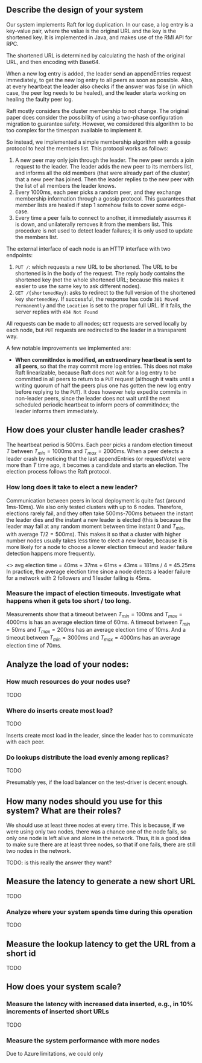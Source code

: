 ## Describe the design of your system

Our system implements Raft for log duplication. In our case, a log entry is a key-value pair, where the value is the original URL and the key is the shortened key. It is implemented in Java, and makes use of the RMI API for RPC.

The shortened URL is determined by calculating the hash of the original URL, and then encoding with Base64.

When a new log entry is added, the leader send an appendEntries request immediately, to get the new log entry to all peers as soon as possible. Also, at every heartbeat the leader also checks if the answer was false (in which case, the peer log needs to be healed), and the leader starts working on healing the faulty peer log.

Raft mostly considers the cluster membership to not change. The original paper does consider the possibility of using a two-phase configuration migration to guarantee safety. However, we considered this algorithm to be too complex for the timespan available to implement it.

So instead, we implemented a simple membership algorithm with a gossip protocol to heal the members list. This protocol works as follows:
1. A new peer may only join through the leader. The new peer sends a join request to the leader. The leader adds the new peer to its members list, and informs all the old members (that were already part of the cluster) that a new peer has joined. Then the leader replies to the new peer with the list of all members the leader knows.
2. Every 1000ms, each peer picks a random peer, and they exchange membership information through a gossip protocol. This guarantees that member lists are healed if step 1 somehow fails to cover some edge-case.
3. Every time a peer fails to connect to another, it immediately assumes it is down, and unilaterally removes it from the members list. This procedure is not used to detect leader failures; it is only used to update the members list.

The external interface of each node is an HTTP interface with two endpoints:
1. `PUT /`: which requests a new URL to be shortened. The URL to be shortened is in the body of the request. The reply body contains the shortened key (not the whole shortened URL; because this makes it easier to use the same key to ask different nodes).
2. `GET /{shortenedKey}`: asks to redirect to the full version of the shortened key `shortenedKey`. If successful, the response has code `301 Moved Permanently` and the `Location` is set to the proper full URL. If it fails, the server replies with `404 Not Found`

All requests can be made to all nodes; `GET` requests are served locally by each node, but `PUT` requests are redirected to the leader in a transparent way.

A few notable improvements we implemented are:
- **When commitIndex is modified, an extraordinary heartbeat is sent to all peers**, so that the may commit more log entries. This does not make Raft linearizable, because Raft does not wait for a log entry to be committed in all peers to return to a `PUT` request (although it waits until a writing quorum of half the peers plus one has gotten the new log entry before replying to the `PUT`). It does however help expedite commits in non-leader peers, since the leader does not wait until the next scheduled periodic heartbeat to inform peers of commitIndex; the leader informs them immediately.

## How does your cluster handle leader crashes?

The heartbeat period is $500\text{ms}$. Each peer picks a random election timeout $T$ between $T_{min} = 1000\text{ms}$ and $T_{max} = 2000\text{ms}$. When a peer detects a leader crash by noticing that the last appendEntries (or requestVote) were more than $T$ time ago, it becomes a candidate and starts an election. The election process follows the Raft protocol.

### How long does it take to elect a new leader?

Communication between peers in local deployment is quite fast (around 1ms-10ms). We also only tested clusters with up to 6 nodes. Therefore, elections rarely fail, and they often take 500ms-700ms between the instant the leader dies and the instant a new leader is elected (this is because the leader may fail at any random moment between time instant $0$ and $T_{min}$, with average $T/2 = 500\text{ms}$). This makes it so that a cluster with higher number nodes usually takes less time to elect a new leader, because it is more likely for a node to choose a lower election timeout and leader failure detection happens more frequently.


<> avg election time = 40ms + 37ms + 61ms + 43ms = 181ms / 4 = 45.25ms
In practice, the average election time since a node detects a leader failure for a network with 2 followers and 1 leader failing is 45ms.

### Measure the impact of election timeouts. Investigate what happens when it gets too short / too long.

Measurements show that a timeout between $T_{min} = 100\text{ms}$ and $T_{max} = 4000\text{ms}$ is has an average election time of 60ms.
A timeout between $T_{min} = 50\text{ms}$ and $T_{max} = 200\text{ms}$ has an average election time of 10ms. And a timeout between $T_{min} = 3000\text{ms}$ and $T_{max} = 4000\text{ms}$ has an average election time of 70ms.

## Analyze the load of your nodes:

### How much resources do your nodes use?

TODO

### Where do inserts create most load?

TODO

Inserts create most load in the leader, since the leader has to communicate with each peer.

### Do lookups distribute the load evenly among replicas?

TODO

Presumably yes, if the load balancer on the test-driver is decent enough.

## How many nodes should you use for this system? What are their roles?

We should use at least three nodes at every time. This is because, if we were using only two nodes, there was a chance one of the node fails, so only one node is left alive and alone in the network. Thus, it is a good idea to make sure there are at least three nodes, so that if one fails, there are still two nodes in the network.

TODO: is this really the answer they want?

## Measure the latency to generate a new short URL

TODO

### Analyze where your system spends time during this operation

TODO

## Measure the lookup latency to get the URL from a short id

TODO

## How does your system scale?

### Measure the latency with increased data inserted, e.g., in 10% increments of inserted short URLs

TODO

### Measure the system performance with more nodes

Due to Azure limitations, we could only 
